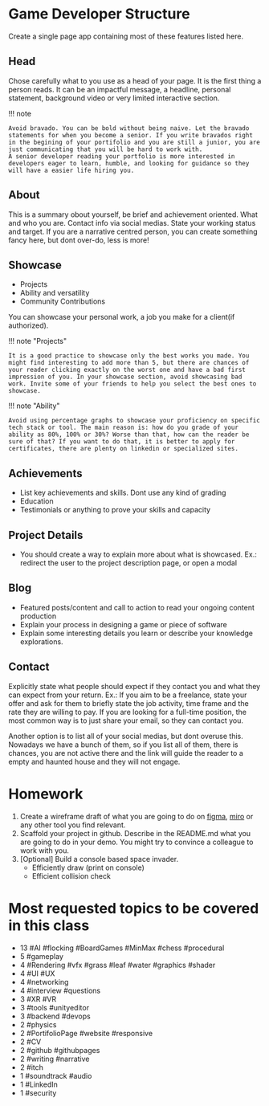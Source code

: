 # Game Developer Structure

Create a single page app containing most of these features listed here.

## Head
Chose carefully what to you use as a head of your page. It is the first thing a person reads. It can be an impactful message, a headline, personal statement, background video or very limited interactive section.

!!! note

    Avoid bravado. You can be bold without being naive. Let the bravado statements for when you become a senior. If you write bravados right in the begining of your portifolio and you are still a junior, you are just communicating that you will be hard to work with. 
    A senior developer reading your portfolio is more interested in developers eager to learn, humble, and looking for guidance so they will have a easier life hiring you.  

## About
This is a summary obout yourself, be brief and achievement oriented. What and who you are. Contact info via social 
medias. State your working status and target. If you are a narrative centred person, you can create something fancy 
here, but dont over-do, less is more!

## Showcase
- Projects
- Ability and versatility
- Community Contributions

You can showcase your personal work, a job you make for a client(if authorized).

!!! note "Projects"

    It is a good practice to showcase only the best works you made. You might find interesting to add more than 5, but there are chances of your reader clicking exactly on the worst one and have a bad first impression of you. In your showcase section, avoid showcasing bad work. Invite some of your friends to help you select the best ones to showcase.

!!! note "Ability"

    Avoid using percentage graphs to showcase your proficiency on specific tech stack or tool. The main reason is: how do you grade of your ability as 80%, 100% or 30%? Worse than that, how can the reader be sure of that? If you want to do that, it is better to apply for certificates, there are plenty on linkedin or specialized sites.

## Achievements
- List key achievements and skills. Dont use any kind of grading
- Education
- Testimonials or anything to prove your skills and capacity

## Project Details
- You should create a way to explain more about what is showcased. Ex.: redirect the user to the project description page, or open a modal

## Blog
- Featured posts/content and call to action to read your ongoing content production
- Explain your process in designing a game or piece of software
- Explain some interesting details you learn or describe your knowledge explorations.

## Contact
Explicitly state what people should expect if they contact you and what they can expect from your return. Ex.: If 
you aim to be a freelance, state your offer and ask for them to briefly state the job activity, time frame and the rate 
they are willing to pay. If you are looking for a full-time position, the most common way is to just share your email, so they can contact you.

Another option is to list all of your social medias, but dont overuse this. Nowadays we have a bunch of them, so if 
you list all of them, there is chances, you are not active there and the link will guide the reader to a empty and 
haunted house and they will not engage.

# Homework
 
1. Create a wireframe draft of what you are going to do on [figma](https://www.figma.com/), [miro](https://miro.com/) or any other tool you find relevant.
2. Scaffold your project in github. Describe in the README.md what you are going to do in your demo. You might try to convince a colleague to work with you.
3. [Optional] Build a console based space invader. 
    - Efficiently draw (print on console)
    - Efficient collision check

# Most requested topics to be covered in this class
- 13 #AI #flocking #BoardGames #MinMax #chess #procedural
- 5 #gameplay
- 4 #Rendering #vfx #grass #leaf #water #graphics #shader
- 4 #UI #UX
- 4 #networking
- 4 #interview #questions
- 3 #XR #VR
- 3 #tools #unityeditor
- 3 #backend #devops
- 2 #physics
- 2 #PortifolioPage #website #responsive
- 2 #CV
- 2 #github #githubpages
- 2 #writing #narrative
- 2 #itch
- 1 #soundtrack #audio
- 1 #LinkedIn
- 1 #security